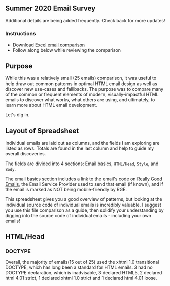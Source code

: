 ## Summer 2020 Email Survey

Additional details are being added frequently. Check back for more updates!

### Instructions

- Download [Excel email comparison](Email-Construction-Comparison.xlsx)
- Follow along below while reviewing the comparison

## Purpose

While this was a relatively small (25 emails) comparison, it was useful to help draw out common patterns in optimal HTML email design as well as discover new use-cases and falllbacks. The purpose was to compare many of the common or frequent elements of modern, visually-impactful HTML emails to discover what works, what others are using, and ultimately, to learn more about HTML email development. 

Let's dig in.

## Layout of Spreadsheet

Individual emails are laid out as columns, and the fields I am exploring are listed as rows. Totals are found in the last column and help to guide my overall discoveries.

The fields are divided into 4 sections: Email basics, `HTML/Head`, `Style`, and `Body`. 

The email basics section includes a link to the email's code on [Really Good Emails](https://reallygoodemails.com/), the Email Service Provider used to send that email (if known), and if the email is marked as NOT being mobile-friendly by RGE. 

This spreadsheet gives you a good overview of patterns, but looking at the individual source code of individual emails is incredibly valuable. I suggest you use this file comparison as a guide, then solidify your understanding by digging into the source code of individual emails - including your own emails!

## HTML/Head

### DOCTYPE

Overall, the majority of emails(15 out of 25) used the xhtml 1.0 transitional DOCTYPE, which has long been a standard for HTML emails. 3 had no DOCTYPE declaration, which is inadvisable, 3 declared HTML5, 2 declared html 4.01 strict, 1 declared xhtml 1.0 strict and 1 declared html 4.01 loose. 

